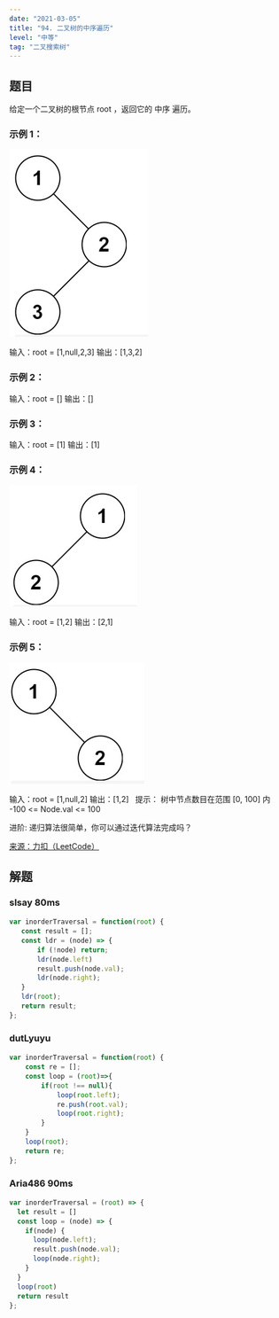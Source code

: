 ```yaml
---
date: "2021-03-05"
title: "94. 二叉树的中序遍历"
level: "中等"
tag: "二叉搜索树"
---
```


## 题目
给定一个二叉树的根节点 root ，返回它的 中序 遍历。

### 示例 1：
![](./94-01.png)

输入：root = [1,null,2,3]
输出：[1,3,2]
### 示例 2：

输入：root = []
输出：[]
### 示例 3：
输入：root = [1]
输出：[1]

### 示例 4：
![](./94-02.png)

输入：root = [1,2]
输出：[2,1]
### 示例 5：
![](./94-03.png)

输入：root = [1,null,2]
输出：[1,2]
 
提示：
树中节点数目在范围 [0, 100] 内
-100 <= Node.val <= 100
 

进阶: 递归算法很简单，你可以通过迭代算法完成吗？

[来源：力扣（LeetCode）](https://leetcode-cn.com/problems/binary-tree-inorder-traversal)


## 解题
### slsay 80ms
```js
var inorderTraversal = function(root) {
   const result = [];
   const ldr = (node) => {
       if (!node) return;
       ldr(node.left)
       result.push(node.val);
       ldr(node.right);
   }
   ldr(root);
   return result;
};
```

### dutLyuyu
```js
var inorderTraversal = function(root) {
    const re = [];
    const loop = (root)=>{
        if(root !== null){
            loop(root.left);
            re.push(root.val);
            loop(root.right);
        }
    }
    loop(root);
    return re;
};
```

### Aria486 90ms
```js
var inorderTraversal = (root) => {
  let result = []
  const loop = (node) => {
    if(node) {
      loop(node.left);
      result.push(node.val);
      loop(node.right);
    }
  }
  loop(root)
  return result
};
```